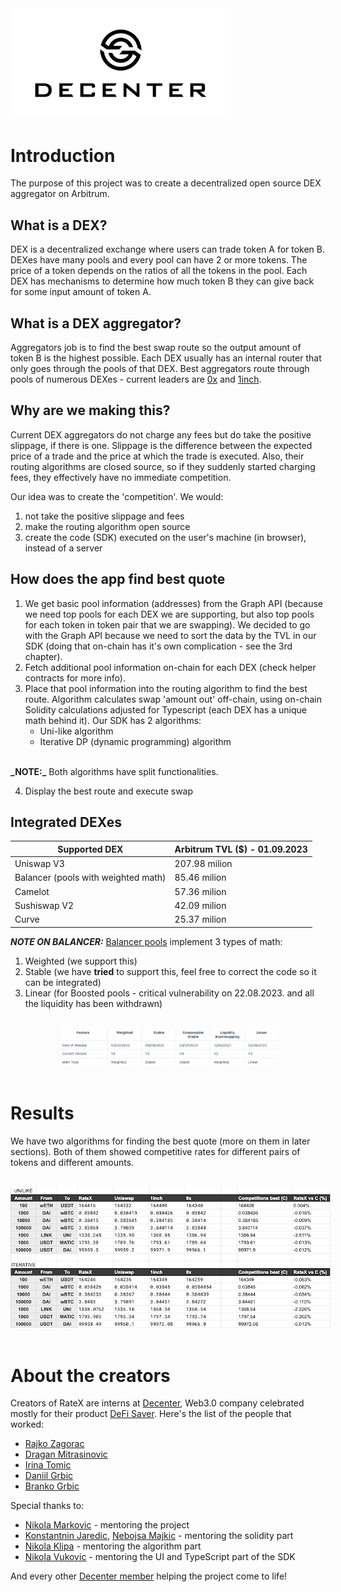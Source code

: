 <div style='flex: 0.2; align="center"'>
<img src="images/rsz_decenter_logo.png"
        alt="decenter"
        style="max-width: 70%;" />
</div>

# Introduction
The purpose of this project was to create a decentralized open source DEX aggregator on Arbitrum.

## What is a DEX?
DEX is a decentralized exchange where users can trade token A for token B. DEXes have many pools and every pool can have 2 or more tokens. The price of a token depends on the ratios of all the 
tokens in the pool. Each DEX has mechanisms to determine how much token B they can give back for 
some input amount of token A. 

## What is a DEX aggregator?
Aggregators job is to find the best swap route so the output amount of token B is the highest possible. 
Each DEX usually has an internal router that only goes through the pools of that DEX. Best aggregators route through pools of numerous DEXes - current leaders are [0x](https://0x.org/products/swap) and [1inch](https://app.1inch.io/#/1/classic/swap/ETH). 

## Why are we making this?
Current DEX aggregators do not charge any fees but do take the positive slippage, if there is one.
Slippage is the difference between the expected price of a trade and the price at which the trade is executed. Also, their routing algorithms are closed source, so if they suddenly started charging fees, they effectively have no immediate competition.

Our idea was to create the 'competition'. We would:
1. not take the positive slippage and fees
2. make the routing algorithm open source
3. create the code (SDK) executed on the user's machine (in browser), instead of a server

## How does the app find best quote
1. We get basic pool information (addresses) from the Graph API (because we need top pools for each DEX we are supporting, but also top pools for each token in token pair that we are swapping). We decided to go with the Graph API because we need to sort the data by the TVL in our SDK (doing that on-chain has it's own complication - see the 3rd chapter).
2. Fetch additional pool information on-chain for each DEX (check helper contracts for more info).
3. Place that pool information into the routing algorithm to find the best route. Algorithm calculates swap 'amount out' off-chain, using on-chain Solidity calculations adjusted for Typescript (each DEX has a unique math behind it). Our SDK has 2 algorithms: 
    - Uni-like algorithm
    - Iterative DP (dynamic programming) algorithm
<br>
<b>_NOTE:_</b> Both algorithms have split functionalities.

4. Display the best route and execute swap

## Integrated DEXes
| Supported DEX                         | Arbitrum TVL ($) - 01.09.2023 |
|---------------------------------------|-------------------------------|
| Uniswap V3                            | 207.98 milion                 |
| Balancer (pools with weighted math)   | 85.46 milion                  |
| Camelot                               | 57.36 milion                  |
| Sushiswap V2                          | 42.09 milion                  |
| Curve                                 | 25.37 milion                  |

<b>_NOTE ON BALANCER:_</b> 
[Balancer pools](https://docs.balancer.fi/concepts/pools/more/deployments.html) implement 3 types of math:
1. Weighted (we support this)
2. Stable (we have **tried** to support this, feel free to correct the code so it can be integrated)
3. Linear (for Boosted pools - critical vulnerability on 22.08.2023. and all the liquidity has been withdrawn)
<br>
<div style="text-align:center">
  <img src="images/balancer_pools.png"
        alt="Results"
        style="max-width: 70%;" />
</div>
<br>

# Results
We have two algorithms for finding the best quote (more on them in later sections). Both of them showed competitive rates for different pairs of tokens and different amounts.

<br>
<div style="text-align:center">
  <img src="images/results.png"
        alt="Results"
        style="max-width: 250%;" />
</div>
<br>

# About the creators
Creators of RateX are interns at [Decenter](https://www.decenter.com/), Web3.0 company celebrated mostly for their product [DeFi Saver](https://defisaver.com/). Here's the list of the people that worked:

- [Rajko Zagorac](https://www.linkedin.com/in/rajko-zagorac/) 
- [Dragan Mitrasinovic](https://www.linkedin.com/in/dragan-mitrasinovic/)
- [Irina Tomic](https://www.linkedin.com/in/irina-tomi%C4%87-64b6b3247/)
- [Daniil Grbic](https://www.linkedin.com/in/daniilgrbic/)
- [Branko Grbic](https://www.linkedin.com/in/branko-grbic-857335193/)


Special thanks to:

- [Nikola Markovic](https://www.linkedin.com/in/nikolamarkovicnmz/) - mentoring the project
- [Konstantnin Jaredic](https://github.com/kjaredic), [Nebojsa Majkic](https://www.linkedin.com/in/nmajkic/) - mentoring the solidity part
- [Nikola Klipa](https://www.linkedin.com/in/nikolaklipa/) - mentoring the algorithm part
- [Nikola Vukovic](https://www.linkedin.com/in/nikola-vukovic/) - mentoring the UI and TypeScript part of the SDK

And every other [Decenter member](https://www.decenter.com/team/) helping the project come to life!
